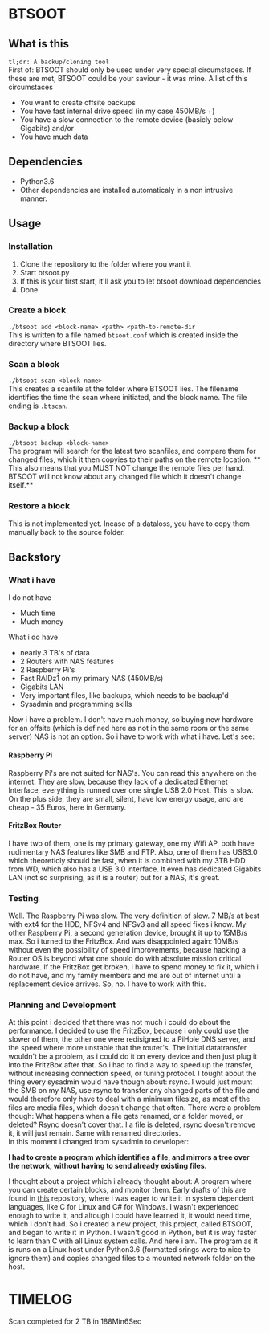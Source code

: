 # BTSOOT
## What is this
`tl;dr: A backup/cloning tool`  
First of: BTSOOT should only be used under very special circumstaces. If these are
met, BTSOOT could be your saviour - it was mine. A list of this circumstaces
- You want to create offsite backups
- You have fast internal drive speed (in my case 450MB/s +)
- You have a slow connection to the remote device (basicly below Gigabits) and/or
- You have much data

## Dependencies
- Python3.6
- Other dependencies are installed automaticaly in a non intrusive manner.

## Usage
### Installation
1. Clone the repository to the folder where you want it
2. Start btsoot.py
3. If this is your first start, it'll ask you to let btsoot download dependencies
4. Done

### Create a block
`./btsoot add <block-name> <path> <path-to-remote-dir`  
This is written to a file named `btsoot.conf` which is created inside the directory where BTSOOT lies.

### Scan a block
`./btsoot scan <block-name>`  
This creates a scanfile at the folder where BTSOOT lies. The filename identifies the time the scan 
where initiated, and the block name. The file ending is `.btscan`.

### Backup a block
`./btsoot backup <block-name>`  
The program will search for the latest two scanfiles, and compare them for changed files, which it then copyies to their
paths on the remote location. 
** This also means that you MUST NOT change the remote files per hand. BTSOOT will not know about any changed file which it doesn't change itself.**

### Restore a block
This is not implemented yet. Incase of a dataloss, you have to copy them manually back to the source folder.

## Backstory
### What i have
I do not have
- Much time
- Much money

What i do have
- nearly 3 TB's of data
- 2 Routers with NAS features
- 2 Raspberry Pi's
- Fast RAIDz1 on my primary NAS (450MB/s)
- Gigabits LAN
- Very important files, like backups, which needs to be backup'd
- Sysadmin and programming skills

Now i have a problem. I don't have much money, so buying new hardware for an offsite 
(which is defined here as not in the same room or the same server) NAS is not an option.
So i have to work with what i have. Let's see:
#### Raspberry Pi
Raspberry Pi's are not suited for NAS's. You can read this anywhere on the internet.
They are slow, because they lack of a dedicated Ethernet Interface, everything is runned over
one single USB 2.0 Host. This is slow. On the plus side, they are small, silent, have low energy
usage, and are cheap - 35 Euros, here in Germany.
#### FritzBox Router
I have two of them, one is my primary gateway, one my Wifi AP, both have rudimentary NAS features like SMB and FTP.
Also, one of them has USB3.0 which theoreticly should be fast, when it is combined with my 3TB HDD from WD, which also has 
a USB 3.0 interface. It even has dedicated Gigabits LAN (not so surprising, as it is a router) but for a NAS, it's great.  
### Testing
Well. The Raspberry Pi was slow. The very definition of slow. 7 MB/s at best with ext4 for the HDD, NFSv4 and NFSv3
and all speed fixes i know. My other Raspberry Pi, a second generation device, brought it up to 15MB/s max. So i turned to the FritzBox.
And was disappointed again: 10MB/s without even the possibility of speed improvements, because hacking a Router OS is beyond what one should do
with absolute mission critical hardware. If the FritzBox get broken, i have to spend money to fix it, which i do not have, and my family members and me
are out of internet until a replacement device arrives. So, no. I have to work with this. 
### Planning and Development
At this point i decided that there was not much i could do about the performance.
I decided to use the FritzBox, because i only could use the slower of them, the other one were redisigned to a PiHole DNS server, and the speed 
where more unstable that the router's. The initial datatransfer wouldn't be a problem, as i could do it on every device and then just 
plug it into the FritzBox after that. So i had to find a way to speed up the transfer, without increasing connection speed, or tuning protocol.
I tought about the thing every sysadmin would have though about: rsync. I would just mount the SMB on my NAS, use rsync to transfer any changed parts of the file
and would therefore only have to deal with a minimum filesize, as most of the files are media files, which doesn't change that often. There were a problem though:
What happens when a file gets renamed, or a folder moved, or deleted? Rsync doesn't cover that. I a file is deleted, rsync doesn't remove it, it will just remain.
Same with renamed directories.  
In this moment i changed from sysadmin to developer:  

**I had to create a program which identifies a file, and mirrors a tree over the network, without having to send already existing files.**  

I thought about a project which i already thought about: A program where you can create certain blocks, and monitor them.
Early drafts of this are found in [this](https://git.paukra.com/open-source/backup) repository, where i was eager to write it in system dependent languages, like C
for Linux and C# for Windows. I wasn't experienced enough to write it, and altough i could have learned it, it would need time, which i don't had.
So i created a new project, this project, called BTSOOT, and began to write it in Python.
I wasn't good in Python, but it is way faster to learn than C with all Linux system calls. And here i am. The program as it is runs on a Linux host under Python3.6 (formatted srings
were to nice to ignore them) and copies changed files to a mounted network folder on the host.
# TIMELOG
Scan completed for 2 TB in 188Min6Sec